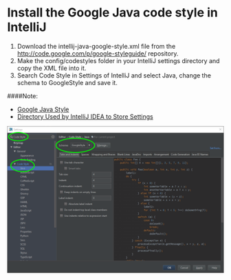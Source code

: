 # Install the Google Java code style in IntelliJ
1. Download the intellij-java-google-style.xml file from the http://code.google.com/p/google-styleguide/ repository.
2. Make the config/codestyles folder in your IntelliJ settings directory and copy the XML file into it.
3. Search Code Style in Settings of IntelliJ and select Java, change the schema to GoogleStyle and save it.

####Note: 
* [Google Java Style](http://google.github.io/styleguide/javaguide.html)
* [Directory Used by IntelliJ IDEA to Store Settings](https://www.jetbrains.com/idea/help/directories-used-by-intellij-idea-to-store-settings-caches-plugins-and-logs.html)

<p>
<img src="intellij-style-setting.png" />
</p>
